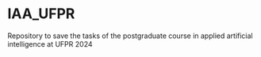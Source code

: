# IAA_UFPR
Repository to save the tasks of the postgraduate course in applied artificial intelligence at UFPR 2024
